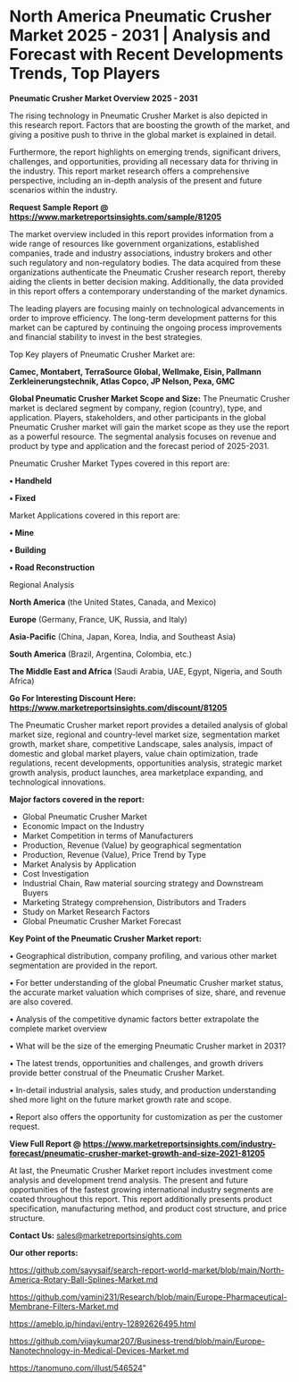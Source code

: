 # North America Pneumatic Crusher Market 2025 - 2031 | Analysis and Forecast with Recent Developments Trends, Top Players

<Strong> Pneumatic Crusher Market Overview 2025 - 2031</strong>

The rising technology in Pneumatic Crusher Market is also depicted in this research report. Factors that are boosting the growth of the market, and giving a positive push to thrive in the global market is explained in detail.

Furthermore, the report highlights on emerging trends, significant drivers, challenges, and opportunities, providing all necessary data for thriving in the industry. This report market research offers a comprehensive perspective, including an in-depth analysis of the present and future scenarios within the industry.

<strong>Request Sample Report @ <a href=https://www.marketreportsinsights.com/sample/81205>https://www.marketreportsinsights.com/sample/81205</a></strong>

The market overview included in this report provides information from a wide range of resources like government organizations, established companies, trade and industry associations, industry brokers and other such regulatory and non-regulatory bodies. The data acquired from these organizations authenticate the Pneumatic Crusher research report, thereby aiding the clients in better decision making. Additionally, the data provided in this report offers a contemporary understanding of the market dynamics.

The leading players are focusing mainly on technological advancements in order to improve efficiency. The long-term development patterns for this market can be captured by continuing the ongoing process improvements and financial stability to invest in the best strategies.

Top Key players of Pneumatic Crusher Market are:

<strong>Camec, Montabert, TerraSource Global, Wellmake, Eisin, Pallmann Zerkleinerungstechnik, Atlas Copco, JP Nelson, Pexa, GMC</strong>

<strong><b>Global Pneumatic Crusher Market Scope and Size:</b></strong>
The Pneumatic Crusher market is declared segment by company, region (country), type, and application. Players, stakeholders, and other participants in the global Pneumatic Crusher market will gain the market scope as they use the report as a powerful resource. The segmental analysis focuses on revenue and product by type and application and the forecast period of 2025-2031.

Pneumatic Crusher Market Types covered in this report are:

<strong>• Handheld

• Fixed</strong>

Market Applications covered in this report are:

<strong>• Mine

• Building

• Road Reconstruction</strong> 

Regional Analysis

<strong>North America</strong> (the United States, Canada, and Mexico)

<strong>Europe</strong> (Germany, France, UK, Russia, and Italy)

<strong>Asia-Pacific</strong> (China, Japan, Korea, India, and Southeast Asia)

<strong>South America</strong> (Brazil, Argentina, Colombia, etc.)

<strong>The Middle East and Africa</strong> (Saudi Arabia, UAE, Egypt, Nigeria, and South Africa)

<strong>Go For Interesting Discount Here: <a href=https://www.marketreportsinsights.com/discount/81205>https://www.marketreportsinsights.com/discount/81205</a></strong>

The Pneumatic Crusher market report provides a detailed analysis of global market size, regional and country-level market size, segmentation market growth, market share, competitive Landscape, sales analysis, impact of domestic and global market players, value chain optimization, trade regulations, recent developments, opportunities analysis, strategic market growth analysis, product launches, area marketplace expanding, and technological innovations.

<strong><b>Major factors covered in the report:</b></strong>
<ul>
  <li>Global Pneumatic Crusher Market </li>
  <li>Economic Impact on the Industry</li>
  <li>Market Competition in terms of Manufacturers</li>
  <li>Production, Revenue (Value) by geographical segmentation</li>
  <li>Production, Revenue (Value), Price Trend by Type</li>
  <li>Market Analysis by Application</li>
  <li>Cost Investigation</li>
  <li>Industrial Chain, Raw material sourcing strategy and Downstream Buyers</li>
  <li>Marketing Strategy comprehension, Distributors and Traders</li>
  <li>Study on Market Research Factors</li>
  <li>Global Pneumatic Crusher Market Forecast</li>
</ul>

<strong><b>Key Point of the Pneumatic Crusher Market report:</b></strong>

• Geographical distribution, company profiling, and various other market segmentation are provided in the report.

• For better understanding of the global Pneumatic Crusher market status, the accurate market valuation which comprises of size, share, and revenue are also covered.

• Analysis of the competitive dynamic factors better extrapolate the complete market overview

• What will be the size of the emerging Pneumatic Crusher market in 2031?

• The latest trends, opportunities and challenges, and growth drivers provide better construal of the Pneumatic Crusher Market.

• In-detail industrial analysis, sales study, and production understanding shed more light on the future market growth rate and scope.

• Report also offers the opportunity for customization as per the customer request.

<strong><b>View Full Report @ <a href=https://www.marketreportsinsights.com/industry-forecast/pneumatic-crusher-market-growth-and-size-2021-81205>https://www.marketreportsinsights.com/industry-forecast/pneumatic-crusher-market-growth-and-size-2021-81205</a></b></strong>


At last, the Pneumatic Crusher Market report includes investment come analysis and development trend analysis. The present and future opportunities of the fastest growing international industry segments are coated throughout this report. This report additionally presents product specification, manufacturing method, and product cost structure, and price structure.

<strong>Contact Us:</strong>
sales@marketreportsinsights.com

<strong>Our other reports:</strong>

<a href=https://github.com/sayysaif/search-report-world-market/blob/main/North-America-Rotary-Ball-Splines-Market.md>https://github.com/sayysaif/search-report-world-market/blob/main/North-America-Rotary-Ball-Splines-Market.md</a>

<a href=https://github.com/yamini231/Research/blob/main/Europe-Pharmaceutical-Membrane-Filters-Market.md>https://github.com/yamini231/Research/blob/main/Europe-Pharmaceutical-Membrane-Filters-Market.md</a>

<a href=https://ameblo.jp/hindavi/entry-12892626495.html>https://ameblo.jp/hindavi/entry-12892626495.html</a>

<a href=https://github.com/vijaykumar207/Business-trend/blob/main/Europe-Nanotechnology-in-Medical-Devices-Market.md>https://github.com/vijaykumar207/Business-trend/blob/main/Europe-Nanotechnology-in-Medical-Devices-Market.md</a>

<a href=https://tanomuno.com/illust/546524>https://tanomuno.com/illust/546524</a>"
